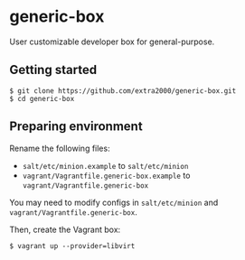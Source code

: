 # generic-box

User customizable developer box for general-purpose.


## Getting started

```
$ git clone https://github.com/extra2000/generic-box.git
$ cd generic-box
```


## Preparing environment

Rename the following files:
* `salt/etc/minion.example` to `salt/etc/minion`
* `vagrant/Vagrantfile.generic-box.example` to `vagrant/Vagrantfile.generic-box`

You may need to modify configs in `salt/etc/minion` and `vagrant/Vagrantfile.generic-box`.

Then, create the Vagrant box:
```
$ vagrant up --provider=libvirt
```
